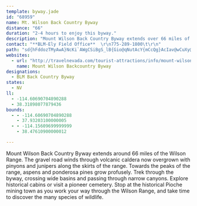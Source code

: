 ```yaml
---
template: byway.jade
id: "68959"
name: Mt. Wilson Back Country Byway
distance: "66"
duration: "2-4 hours to enjoy this byway."
description: "Mount Wilson Back Country Byway extends over 66 miles of the Wilson Range.  The gravel road winds through volcanic caldera now overgrown with pi&ntilde;ons and junipers."
contact: "**BLM-Ely Field Office**  \r\n775-289-1800\t\r\n"
path: "sd{hFddozTMyAwA}NcKi`AWgCSiBgS_lB{Gio@qNutAcY{mCcQg}AcIav@wCuXy@oIoTgpBsFgg@}Js_AwBiSoFug@eJi{@?{Ag@kC{@kI?y@yI}y@eBoPM_CeBmOoNooA_B{Qs@qAk@gB_@yBIqCMmJ_@}AeKoUk@qA_DyLm@mD{@_AuGgTm@mB{@sAg@w@{FwPiH_TYw@mH{MUK_@}A_PcYiM}OCa@q@c@oNgQM_AyDiDkz@uaAeHsD{A_EcBmJcCyDeKmF{C}Eg@s@{@QcAs@qAgBe@}AuFsFaDwHcB_CqDcB_@_AyJcKk@WgKyBmAEwEiACAiHgBcIkAwH@mE`@GV_BEwA_CcB_E_DyBeAQqAPcFjCqKT{Lz@{Al@?f@c@DmDjEmBl@iBEcDg@qK_CaBeA}A_Cs@iCd@yFMeG[qAqC?eC\\_E]sDg@kAQqEmDqD}G_As@{By@eImByFaB{CwAi]aIe`@_J_WeE[WiDU_@QqB?[WsEu@kBY_EQmAWqMoA_Bc@{A?iD[GQqH_AsEQcFoAcKwAm@CMAiPyFqEgBW]uCkAYh@_@P}@?sCYaAEiAGsBiAcAkBS}AIo@AaAuBmAmA[Gc@qFaDiEg@_@Q{F_CwG}I??yGaJPK^cHcAmHXyDjDsPNs@zBwGt@eI~@eC?mFVsB^eAtGcZZkAPgFDcGJqV`@cCfAcD?cF?g@~@m\\~AqEl@aDh@_Q~A_OdBcFp@mBFs@pDwEzCaBdKwKtA[p@eA~BiFhAeCvIoKz@sB~@yHlFuLB_A^aBvC_OEkOdA_QpAoG~AkGzFyNdBcDx@uC`@gEj@{GhBuEQd@\\}@dEeEtD]bF{CfAsAd@k@~@i@pEqG~AcErBcLpG_KfCeC~AeArEgDbDqEp@cBpCuKhEiFf@yB~BaDh@yBbAkIhHaH^u@tC{ObAyB~@c@FA|E}@zAg@tCc@HOpBc@b@?pBgBn@q@nD}DP??[xb@ar@xEuHpLgRh@UrLs]hJiXJYfJ_Sd@OTqAvImP^WxAqCN]|BqFpGyLdS}AlAm@tC[vGl@~F?hCc@fDcAfBGvACdE~@xF\\`@BbI\\~HdAlIl@pRhCZFrZrDpGxAfJtBlB?~BdArBQpCDz@PjCvArJDTNz@?bE~BrKvIpE`BlC?z@?hDBlC[~GqAD?lHQjBEdCn@tHc@z@JzMtGzFT~FRv\\dApF}Bz@_@xC?rBh@xDThHm@pI]rA\\lDfBbDDpA_AhGlHzFvEtEfDpItC~CnBlA`Bb@lDzAxDh@\\f@nCdAzI~ArBf@vArBhO~DxRlCrHpC~BzEtGpBdGLFf@XHbBTzAhB`HHlJLrLJdCn@`CT|@TrDDl@j@nC\\r@`@~@vBrHz@lDT~A|@lGBLjAhIV`@p@|A@BnDbF\\z@x@pBfA`HZVhBrBxCzKL~B_@`DCnKUjB[|B?xBPvBdD~JbGzI~BtF`BtB^pA{AdE?r@l@`BtAt@~BfBzAl@t@g@z@ElAdAlBr@lClDlBjAfBEhBr@Zn@XtIG`B{@dE_@~DM|Hf@tB^`FzAhAb@z@l@WvDx@fCVrGrBxAxB~@r@~@VzDhC~BpC~Er@vAfDfBjCPn@l@|BlDpEvAtCxExD~A~Bl@D~@[pATd@O~A_CbHgFpAm@r@c@tAUpFeC~@Q`BeAbBIzAcB~As@xBJxCvD`@h@lA\\lHVlCZtCJv@a@tCy@rE?pEdAbADv@WD?jB?P~@b@r@p@ZzFPp@VlBP^T~@DhB|A`@nB`@jBvIl@~A?fAiAdBi@lBcCt@WhJVbB]TUrO?~@]z@_At@[hB?xAf@lDDhBs@lDmFl@[tA?HFPLt@?vA?bAa@vGs@BQZ?FUzA]lIm@vAf@b@~FzBh@pBEFW^DzAqAdAaDxBuCdCQlBy@^m@~@mDX]?_Ar@cExC]^Uz@yBAs@KgDvAsDhJ_K~Bs@FU^EzAkAhAg@pBgDhD_CtJgLdBSbCYLQlAI~EkAdBy@~A]xBs@vHiGpDsBdHkA~BgB~BkAlBEj@\\\\PfB?vBi@bBsB`B_F`CyD~BeAb@C^i@z@O~B_C~As@Zo@T?hCiCFc@~HaLl@sBhAy@LeAnCyB`@[lE[pBo@hBoA~AqCfGoGvD_ClHuGnBoA\\S~IoIjByB~A_E`FoI~D?lGuGxNiY~V_b@rOmYtDsF?g@~AmBhNkVpUak@vB{C^Wt@_CZCfBmDvHaJpQ{QZy@hAs@~@eCp@kDlEyc@pAgB|ToQxAiAXy@v@QhVeR^m@tANha@vLdh@nOzGbBbA?vItAlPtKdB\\jRpDz]xFrDnAtBJbEuAhCc@bBcAdFE~GjDtBJ|b@_RnMuLjBcBhIyK_@f@^g@~c@{l@t@{AvGeClBUL]lB[l\\cOL[j@KrKs@lAKzK{DhC}@t@Kh@[lA]BOpCs@zC}A~GqBZi@h@?~A}@~CwALQpDuAbBuAPBdS{JhPeIhHkD~DqAf@g@lAc@pC{ApA[nDcBfMcGdAIXc@pB_AzEkBbAu@nBw@~F_C~EiCpAWlAy@~@QBU~IyBzHJhGdCt]xQnHxDtNpHT?d@`@dGzCfTpKbA`@P`@~Ar@`Ix@\\UnFDjAi@l@iC^s@V?pChCz@P~D?~JfD`A`@jDvApBx@lEfB~IVp@`@lAJl@]r@}@xAiBdC}At@e@xBoCvIHj@GsKNNQvIHlAOLWlA[x@?`JtCfE|Db@b@F?G??~@y@tOSdDd@bCtAlBdAb@lEc@bEdA`KdA|APhCzAlD`FfD`D~HfDrGdF~MlDbNjLvBt@`Bh@v@XlB?rD}D~AeAfKPnChBB@FDvArBjBnIhK`HdD|FbBhGbEnAvD?zBi@x@SzBHhCdAtH|FlAbBZdDmArHCrB~@~E~ArDxAdAr@x@Tx@LtAmA`B_D|FcAzCWpC?vBvB`HniEpeAPlBzEnRb@\\PWZiGPa@bCTlAOb@w@LS~AEh@UpA?~Ai@~AEhKjCl@tAbAtApPfFd@V~AEz@eA|AKlA\\vSThE~BtAhAvAhElApApA`@fEDhBWrOuEtCg@lAr@zG|LJRvIzOVTt@`BhB`Bl@VfBV~KpBv@r@f@VHThJtEvNjJhj@zY^x@lDvUt@~@vAJtEi@~C|Az@bAdHvQfAjAhDj@ZFzG|DnBj@|Ad@~D|BX~@ZlKdEpSFrD?lB]xCM~Aq@lQFtC?tEm@dJ{ChVi@~Ik@jAiBnAiE~G_A?cCcA{ANqB~@_A~@q@nCs@bGuAfBwCtA_DlFgF|@Bf@pEzGdDnC~N`FPr@zBvA~AhCpKjLpHhNzC~D~AhCt@lDLbI~BnNjAhBPVj@z@pEzCbD`DUfBIxD^`@l@r@hEJX`D_@pD_A~BuCfDq@Z_@f@L~@p@?Xl@Gr@m@xBIfDq@f@LvFm@|BLhG~AzElArKSd@y@nBmBJ[f@VtCwA~BUlB?pJQ`Bf@vFmAzGc@f@cAZ_Ax@EpAv@hAQvABbAHLt@bAHtAsB`D_@zAL`DhAlBLfB_@zAF`B{@dALhAz@l@Tn@c@~CLxDl@fDWrEk@~Be@rDUfMMJ@`@JnCQ\\b@jDu@tCi@bK[t_@kAfKQvLLxBBZWf@g@xV[rB?hEi@nGHbCq@jYLhE]vKeCvy@IxBLpD^pC_AtCGtC[dA?tEQtGQrGQ|FGpBIhAQ?i@j@{JlKmBpCcC|Do@fEm@~DcItSg@t@qApDGDiBpA{AtAyc@bn@UKCjAwBdJgBtEiB~IgAhCi@pAiBrIwFvNsC|I}CrJwDfImDnEuBlB{BdAiGhAcCJqLhCiKrFmHhG_EjF_GnCe@EaExB}Ax@iIbCgBjAeHpJ[h@qJlPM\\zDdGvGjKfDlFd@?Bf@z@`@pDJfAvArAZx@nApAlHhAlBz@vDtBhEZzE~BvAl@r@z@hC?x@pCxI~@`BbA~DdBvBItIhBhCp@hGFtGl@zAPlDvBtA~AEbEpChC?t@`@lBxBhD`@lBx@pI`@bAl@~RJ\\mAxBq@bBLr@p@ZbAT@vPi@dCKhA@tITlLRxMRlFHvDL??JZ"
websites: 
  - url: "http://travelnevada.com/tourist-attractions/info/mount-wilson-backcountry-byway.aspx"
    name: Mount Wilson Backcountry Byway
designations: 
  - BLM Back Country Byway
states: 
  - NV
ll: 
  - -114.60690704890288
  - 38.31898077879436
bounds: 
  - - -114.60690704890288
    - 37.93203100000005
  - - -114.15609699999999
    - 38.47610900000012

---
```


<p>Mount Wilson Back Country Byway extends around 66 miles of the Wilson Range.  The gravel road winds through volcanic caldera now overgrown with pinyons and junipers along the skirts of the range.  Towards the peaks of the range, aspens and ponderosa pines grow profusely.  Trek through the byway, crossing wide basins and passing through narrow canyons.  Explore historical cabins or visit a pioneer cemetery.  Stop at the historical Pioche mining town as you work your way through the Wilson Range, and take time to discover the many species of wildlife.</p>